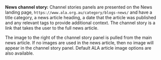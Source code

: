 **News channel story:**
Channel stories panels are presented on the News landing page, `https://www.ala.org.au/category/blogs-news/` and have a title category, a news article heading, a date that the article was published and any relevant tags to provide additional context. The channel story is a link that takes the user to the full news article.

The image to the right of the channel story panel is pulled from the main news article. If no images are used in the news article, then no image will appear in the channel story panel. Default ALA article image options are also available.
